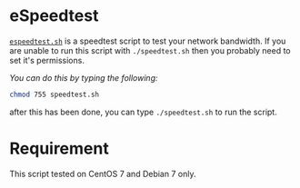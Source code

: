 # eSpeedtest
[`espeedtest.sh`](https://github.com/hklcf/eSpeedtest/blob/master/espeedtest.sh) is a speedtest script to test your network bandwidth. If you are unable to run this script with `./speedtest.sh` then you probably need to set it's permissions.

*You can do this by typing the following:*

```sh
chmod 755 speedtest.sh
```

after this has been done, you can type `./speedtest.sh` to run the script.

# Requirement
This script tested on CentOS 7 and Debian 7 only.
